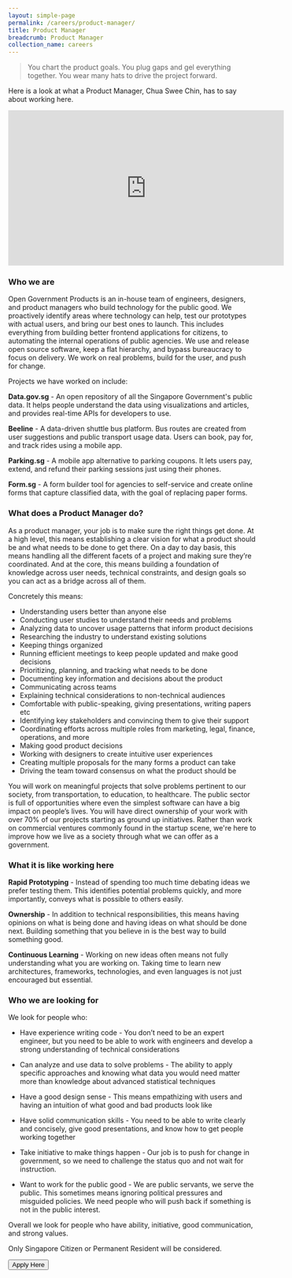 ```yaml
---
layout: simple-page
permalink: /careers/product-manager/
title: Product Manager
breadcrumb: Product Manager 
collection_name: careers
---
```


> You chart the product goals. You plug gaps and gel everything together. You wear many hats to drive the project forward.

Here is a look at what a Product Manager, Chua Swee Chin, has to say about working here.

<div class="bp-youtube">
	<iframe width="560" height="315" src="https://www.youtube.com/embed/DjcjGu7lP3I" frameborder="0" allow="autoplay; encrypted-media" allowfullscreen></iframe>
</div>

### **Who we are**

Open Government Products is an in-house team of engineers, designers, and product managers who build technology for the public good. We proactively identify areas where technology can help, test our prototypes with actual users, and bring our best ones to launch. This includes everything from building better frontend applications for citizens, to automating the internal operations of public agencies. We use and release open source software, keep a flat hierarchy, and bypass bureaucracy to focus on delivery. We work on real problems, build for the user, and push for change.

Projects we have worked on include:

**Data.gov.sg** - An open repository of all the Singapore Government's public data. It helps people understand the data using visualizations and articles, and provides real-time APIs for developers to use.

**Beeline** - A data-driven shuttle bus platform. Bus routes are created from user suggestions and public transport usage data. Users can book, pay for, and track rides using a mobile app.

**Parking.sg** - A mobile app alternative to parking coupons. It lets users pay, extend, and refund their parking sessions just using their phones.

**Form.sg** - A form builder tool for agencies to self-service and create online forms that capture classified data, with the goal of replacing paper forms.

### **What does a Product Manager do?**
As a product manager, your job is to make sure the right things get done. At a high level, this means establishing a clear vision for what a product should be and what needs to be done to get there. On a day to day basis, this means handling all the different facets of a project and making sure they’re coordinated. And at the core, this means building a foundation of knowledge across user needs, technical constraints, and design goals so you can act as a bridge across all of them.

Concretely this means:

* Understanding users better than anyone else
* Conducting user studies to understand their needs and problems
* Analyzing data to uncover usage patterns that inform product decisions
* Researching the industry to understand existing solutions
* Keeping things organized
* Running efficient meetings to keep people updated and make good decisions
* Prioritizing, planning, and tracking what needs to be done
* Documenting key information and decisions about the product
* Communicating across teams
* Explaining technical considerations to non-technical audiences
* Comfortable with public-speaking, giving presentations, writing papers etc
* Identifying key stakeholders and convincing them to give their support
* Coordinating efforts across multiple roles from marketing, legal, finance, operations, and more
* Making good product decisions
* Working with designers to create intuitive user experiences
* Creating multiple proposals for the many forms a product can take
* Driving the team toward consensus on what the product should be

You will work on meaningful projects that solve problems pertinent to our society, from transportation, to education, to healthcare. The public sector is full of opportunities where even the simplest software can have a big impact on people’s lives. You will have direct ownership of your work with over 70% of our projects starting as ground up initiatives. Rather than work on commercial ventures commonly found in the startup scene, we're here to improve how we live as a society through what we can offer as a government.

### **What it is like working here**

**Rapid Prototyping** - Instead of spending too much time debating ideas we prefer testing them. This identifies potential problems quickly, and more importantly, conveys what is possible to others easily.

**Ownership** - In addition to technical responsibilities, this means having opinions on what is being done and having ideas on what should be done next. Building something that you believe in is the best way to build something good.

**Continuous Learning** - Working on new ideas often means not fully understanding what you are working on. Taking time to learn new architectures, frameworks, technologies, and even languages is not just encouraged but essential.

### **Who we are looking for**

We look for people who:

* Have experience writing code - You don’t need to be an expert engineer, but you need to be able to work with engineers and develop a strong understanding of technical considerations

* Can analyze and use data to solve problems - The ability to apply specific approaches and knowing what data you would need matter more than knowledge about advanced statistical techniques

* Have a good design sense - This means empathizing with users and having an intuition of what good and bad products look like

* Have solid communication skills - You need to be able to write clearly and concisely, give good presentations, and know how to get people working together

* Take initiative to make things happen - Our job is to push for change in government, so we need to challenge the status quo and not wait for instruction.

* Want to work for the public good - We are public servants, we serve the public. This sometimes means ignoring political pressures and misguided policies. We need people who will push back if something is not in the public interest.

Overall we look for people who have ability, initiative, good communication, and strong values.

Only Singapore Citizen or Permanent Resident will be considered.

<a href="https://opengovernmentproducts.recruitee.com/o/product-manager" target="_blank">
    <button class="bp-button is-secondary is-medium has-text-white is-uppercase search-button">
        Apply Here
    </button>
</a>
